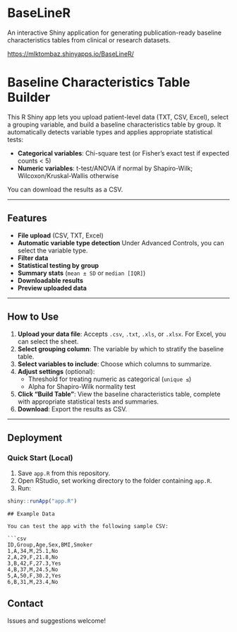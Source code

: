 # BaseLineR
An interactive Shiny application for generating publication-ready baseline characteristics tables from clinical or research datasets.

https://mlktombaz.shinyapps.io/BaseLineR/

# Baseline Characteristics Table Builder

This R Shiny app lets you upload patient-level data (TXT, CSV, Excel), select a grouping variable, and build a baseline characteristics table by group. It automatically detects variable types and applies appropriate statistical tests:

- **Categorical variables**: Chi-square test (or Fisher’s exact test if expected counts < 5)
- **Numeric variables**: t-test/ANOVA if normal by Shapiro-Wilk; Wilcoxon/Kruskal-Wallis otherwise

You can download the results as a CSV.

---

## Features

- **File upload** (CSV, TXT, Excel)
- **Automatic variable type detection** Under Advanced Controls, you can select the variable type.
- **Filter data**
- **Statistical testing by group**
- **Summary stats** (`mean ± SD` or `median [IQR]`)
- **Downloadable results**
- **Preview uploaded data**

---

## How to Use

1. **Upload your data file**: Accepts `.csv`, `.txt`, `.xls`, or `.xlsx`. For Excel, you can select the sheet.
2. **Select grouping column**: The variable by which to stratify the baseline table.
3. **Select variables to include**: Choose which columns to summarize.
4. **Adjust settings** (optional):
   - Threshold for treating numeric as categorical (`unique ≤`)
   - Alpha for Shapiro-Wilk normality test
5. **Click “Build Table”**: View the baseline characteristics table, complete with appropriate statistical tests and summaries.
6. **Download**: Export the results as CSV.

---

## Deployment

### Quick Start (Local)

1. Save `app.R` from this repository.
2. Open RStudio, set working directory to the folder containing `app.R`.
3. Run:

```r
shiny::runApp("app.R")
```


```
## Example Data

You can test the app with the following sample CSV:

```csv
ID,Group,Age,Sex,BMI,Smoker
1,A,34,M,25.1,No
2,A,29,F,21.8,No
3,B,42,F,27.3,Yes
4,B,37,M,24.5,No
5,A,50,F,30.2,Yes
6,B,31,M,23.4,No
```
## Contact

Issues and suggestions welcome!
